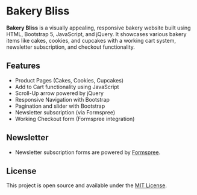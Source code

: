 # Bakery Bliss

**Bakery Bliss** is a visually appealing, responsive bakery website built using HTML, Bootstrap 5, JavaScript, and jQuery. It showcases various bakery items like cakes, cookies, and cupcakes with a working cart system, newsletter subscription, and checkout functionality.

##  Features

- Product Pages (Cakes, Cookies, Cupcakes)
- Add to Cart functionality using JavaScript
- Scroll-Up arrow powered by jQuery
- Responsive Navigation with Bootstrap
- Pagination and slider with Bootstrap
- Newsletter subscription (via Formspree)
- Working Checkout form (Formspree integration)

##  Newsletter

- Newsletter subscription forms are powered by [Formspree](https://formspree.io).

## License

This project is open source and available under the [MIT License](LICENSE).


